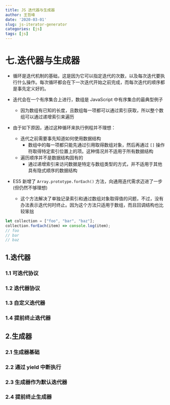 ```yaml
---
title: JS 迭代器与生成器
author: 王哲峰
date: '2020-03-01'
slug: js-iterator-generator
categories: [js]
tags: [js]
---
```


# 七.迭代器与生成器

- 循环是迭代机制的基础，这是因为它可以指定迭代的次数，以及每次迭代要执行什么操作。每次循环都会在下一次迭代开始之前完成，而每次迭代的顺序都是事先定义好的。

- 迭代会在一个有序集合上进行，数组是 JavaScript 中有序集合的最典型例子
	- 因为数组有已知的长度，且数组每一项都可以通过索引获取，所以整个数组可以通过递增索引来遍历
- 由于如下原因，通过这种循环来执行例程并不理想：
	- 迭代之前需要事先知道如何使用数据结构
		- 数组中的每一项都只能先通过引用取得数组对象，然后再通过 `[]` 操作符取得特定索引位置上的项。这种情况并不适用于所有数据结构
	- 遍历顺序并不是数据结构固有的
		- 通过递增索引来访问数据是特定与数组类型的方式，并不适用于其他具有隐式顺序的数据结构
- ES5 新增了 `Array.prototype.forEach()` 方法，向通用迭代需求迈进了一步(但仍然不够理想)
	- 这个方法解决了单独记录索引和通过数组对象取得值的问题，不过，没有办法表示迭代何时终止。因为这个方法只适用于数组，而且回调结构也比较笨拙

```js
let collection = ["foo", "bar", "baz"];
collection.forEach(item) => console.log(item);
// foo
// bar
// baz
```

## 1.迭代器

### 1.1 可迭代协议

### 1.2 迭代器协议

### 1.3 自定义迭代器

### 1.4 提前终止迭代器

## 2.生成器

### 2.1 生成器基础

### 2.2 通过 yield 中断执行

### 2.3 生成器作为默认迭代器

### 2.4 提前终止生成器

